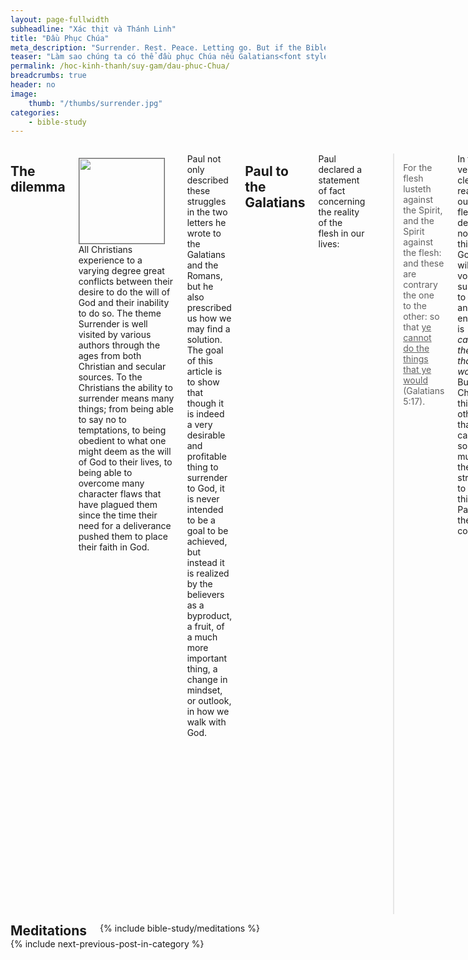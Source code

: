 ```yaml
---
layout: page-fullwidth
subheadline: "Xác thịt và Thánh Linh"
title: "Đầu Phục Chúa"
meta_description: "Surrender. Rest. Peace. Letting go. But if the Bible says that the flesh desires what is contrary to the Spirit, then how can you surrender to God?"
teaser: "Làm sao chúng ta có thể đầu phục Chúa nếu Galatians<font style=\"color: rgba(0,0,0,0);\">-</font>5:17 viết như sau: <em>\"Xác thịt ưa muốn những điều trái với Thánh Linh?\"</em> Và chính sứ đồ Phao-lô cũng thốt lên rằng: <em>\"Vì tôi không hiểu điều mình làm: tôi chẳng làm điều mình muốn, nhưng làm điều mình ghét (Romans 7:15).\"</em>"
permalink: /hoc-kinh-thanh/suy-gam/dau-phuc-Chua/
breadcrumbs: true
header: no
image:
    thumb: "/thumbs/surrender.jpg"
categories:
    - bible-study
---
```

<!--more-->

<div class="row">
<div class="medium-8 columns" markdown="1">

<!-- ##################### PLACEHOLDER ################### -->

## The dilemma

<div>
<p>
<img alt src="{{ site.baseurl }}/images/surrender.jpg" style="border: 1px solid #666666; margin: 7px 15px 0px 0px; max-width: 100%; height: 136px; padding: 0px; float: left;">
All Christians experience to a varying degree great conflicts between their desire to do the will of God and their inability to do so. The theme Surrender is well visited by various authors through the ages from both Christian and secular sources. To the Christians the ability to surrender means many things; from being able to say no to temptations, to being obedient to what one might deem as the will of God to their lives, to being able to overcome many character flaws that have plagued them since the time their need for a deliverance pushed them to place their faith in God.
</p>
</div>
<!-- ##################### PLACEHOLDER ###################-->

Paul not only described these struggles in the two letters he wrote to the Galatians and the Romans, but he also prescribed us how we may find a solution. The goal of this article is to show that though it is indeed a very desirable and profitable thing to surrender to God, it is never intended to be a goal to be achieved, but instead it is realized by the believers as a byproduct, a fruit, of a much more important thing, a change in mindset, or outlook, in how we walk with God.

## Paul to the Galatians

Paul declared a statement of fact concerning the reality of the flesh in our lives:

> For the flesh lusteth against the Spirit, and the Spirit against the flesh: and these are contrary the one to the other: so that <u>ye cannot do the things that ye would</u> (Galatians 5:17).

In this verse we clearly read that our flesh's desire is not the things of God, so it will not voluntarily surrender to God, and the end result is *"ye cannot do the things that ye would."* But most Christians think otherwise, that they can somehow muster the strength to do the things Paul said they couldn't.

Paul wrote this as a statement of fact, without exception, which will be further reinforced when we next study the following Romans passage.

## Paul to the Romans

> <sup>15</sup>I do not understand what I do. For what I want to do I do not do, but what I hate I do ... <sup>21</sup>So I find this law at work: Although I want to do good, evil is right there with me. <sup>22</sup>For in my inner being I delight in God’s law; <sup>23</sup>but I see another law at work in me, waging war against the law of my mind and making me a prisoner of the law of sin at work within me. <sup>24</sup>What a wretched man I am! Who will rescue me from this body that is subject to death? <sup>25</sup><u>Thanks be to God, who delivers me through Jesus Christ our Lord!</u> <br /><u>So then, I myself in my mind am a slave to God’s law, but in my sinful nature a slave to the law of sin</u> (Romans 7:15,21-25).

Paul again describes the same thing he does in Galatians, but here he calls it a law, and a law is just what it is, it cannot fail, like the law of gravity, or other law that describes the universe. But here Paul goes further to explain why this is the case. The reason being we are made up of two parts: 1) the inner being, or the spirit, or the mind, and 2) the flesh, and they are in constant struggle.

Verse 25 appears to show us a resolution to the conflict, with presumably the flesh to be on the losing side when it wrote: *"Thanks be to God, who delivers me through Jesus Christ our Lord!"* But is this really the case? No, this is not the case at all, because if we continue to read the second part we'd find the opposite is true, that Paul confirmed the reality of the existence of our two parts side by side: the flesh and the spirit.

Our mind, or our spirit, the part that comes alive when we received Christ and the Holy Spirit as a seal of our redemption, loves and obey the law of God. This part does not have any trouble in such a way that it needs to surrender.

While our flesh, our sinful nature, is a slave to the law of sin. Notice the use of the term SLAVE, which suggests a total submission to this law which makes resistance to it an impossibility.

Paul reiterates the inability of the flesh to submit to God later in Romans 8 as follows:

>  <sup>5</sup>For those who live according to the flesh have their outlook shaped by*n<sup>5</sup>the things of the flesh, but those who live according to the Spirit have their outlook shaped by the things of the Spirit.  <sup>6</sup>For the outlook*n<sup>6</sup>of the flesh is death, but the outlook of the Spirit is life and peace,  <sup>7</sup>because the outlook of the flesh is hostile to God, for it <u>does not submit to the law of God, nor is it able to do so</u> (Romans 8:5-7&mdash;NET).

Here we read that besides the fact that the flesh does not submit to the law of God, it's unable to do so even if it does desire it. There is a very thorough discussion of the "outlook of the flesh" in the article <a href="{{ site.url }}/bible-topics/meditations/put-to-death-the-deeds-of-the-body/"><em>"Mortify the Deeds of the Flesh"</em></a> which helps us see a more harmful aspect of the flesh not as instrument for sins, but as instrument for righteouness.

## To put Jesus in control?

We can put this question another way: Can you surrender to God? Here the old hymn "Fully Surrender" came to mind with the following lyrics:

<p class="blockquote">
Fully surrendered—Lord, I would be,<br />
Fully surrendered, dear Lord, to Thee.<br />
All on the altar laid,<br />
Surrender fully made,<br />
Thou hast my ransom paid;<br />
I yield to Thee.
</p>

The hymn's author claims that he can do what the apostle Paul said was impossible. According to Paul the only part that can surrender is the spirit which already serves and obeys the law of God, therefore any attempt to tame the flesh which is a slave to sin would lead to frustration and ultimately a doubt of one's own salvation. Isn't this why so many in churches cannot give a positive answer to the question of the assurance of their salvation, and demonstrate a walk with God that is less than victorious?

Of course we know the reason why. The noble call to surrender to God, to put Jesus in control of one's life, is pervasive in Christian liturature and communications to the point it takes precedence over the truth set forth in Romans 7:25 which is representative of virtually the entire book of Romans and all of Paul's epistles. This sets them up for constant failure because it is clear from verse 25 that *"So then, ... with my flesh I serve the law of sin."* Do you see the dilemma the Christian is in?

## Walk in the Spirit

Hopefully it has become clear that the focus of ministries should NOT be on the taming of the uncontrollable flesh because the volume of truth we've read has shown the futility of doing so. Let us expand the context surrounding Galatians 5:17 to see the solution fo the problem of surrender.

> <sup>16</sup>So I say, <u>walk by the Spirit, and you will not gratify the desires of the flesh</u>. <sup>17</sup>For the flesh desires what is contrary to the Spirit, and the Spirit what is contrary to the flesh. They are in conflict with each other, so that you are not to do whateverc you want. <sup>18</sup>But <u>if you are led by the Spirit, you are not under the law</u> (Galatians 5:16-18).`

Here Paul shows us how to NOT gratify the desires of the flesh, or in other words to achieve a state of surrender, by walking by the spirit instead of doing battle with the flesh which will not submit to the law of God.

But what does it mean to walk by the spirit? To pray all the time? To consciously put oneself in God's presence? Read more Bible? Practicing God's Presence?

Here we must ask ourselves what is the role of the Holy Spirit in our relationship with God? Jesus describes the role of the Holy Spirit as follows:

<p class="blockquote"><sup>8</sup>And when he comes, he will prove the world wrong concerning sin and righteousness and judgment – <sup>9</sup><u>concerning sin, because they do not believe in me</u>; (John 16:8-9)</p>

Jesus made it simple for us to understand the true meaning of sin, of what separates us from God. So in explaining the role of the Holy Spirit, Jesus shows us that sin is the act of not believing in Him, because if someone believes in Him, it is as if he had no sin.

Therefore to surrender, or to better say it as to find peace with God, is to walk according to God's new law: the law of the spirit of life, which says he who believes on the Son will have eternal life (John 3:36). That is how we walk by the spirit. That is how we surrender; not by struggling against flesh and blood (Ephesians 6:12), but by faith, by trusting in Christ's finished work on the cross.

To surrender from a flesh-based perspective is a never-ending process which will not get one to the place of true yielding to God, but to walk by the Spirit is a once for all act of placing our trust in Christ: It's Finished!

{% include bible-study/bible-study-footer %}
</div><!-- /.medium-8.columns -->
<div class="bible-index medium-4 columns">

<h2 style="margin: 0px">Meditations</h2>
        {% include bible-study/meditations %}
</div><!-- /.medium-4.columns -->
</div><!-- /.row -->

<div class="small-12" style="padding: 0px; border-bottom: none;">
    {% include next-previous-post-in-category %}
</div>

